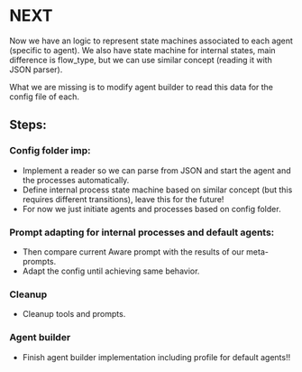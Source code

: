 # NEXT

Now we have an logic to represent state machines associated to each agent (specific to agent).
We also have state machine for internal states, main difference is flow_type, but we can use similar concept (reading it with JSON parser).

What we are missing is to modify agent builder to read this data for the config file of each.

## Steps:

### Config folder imp:
- Implement a reader so we can parse from JSON and start the agent and the processes automatically.
- Define internal process state machine based on similar concept (but this requires different transitions), leave this for the future!
- For now we just initiate agents and processes based on config folder.

### Prompt adapting for internal processes and default agents:
- Then compare current Aware prompt with the results of our meta-prompts.
- Adapt the config until achieving same behavior.

### Cleanup
- Cleanup tools and prompts.

### Agent builder
- Finish agent builder implementation including profile for default agents!!